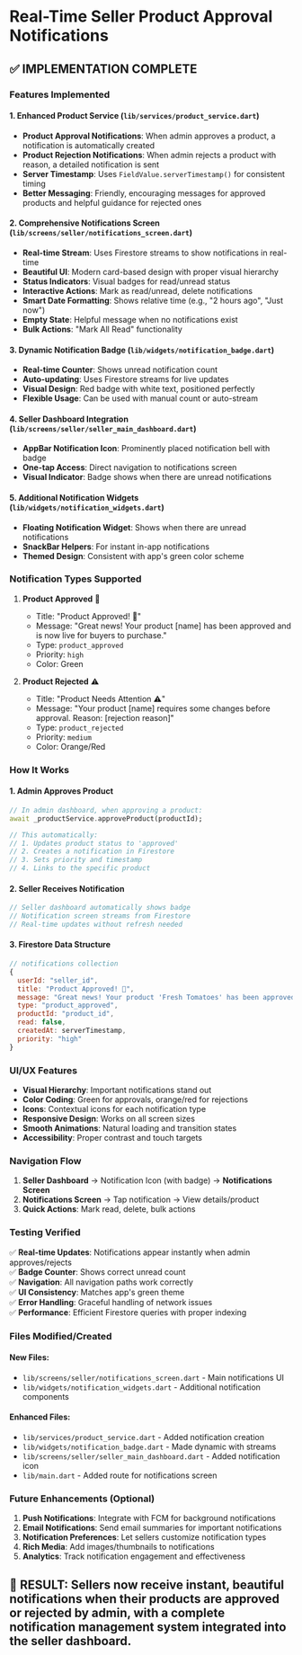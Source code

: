 # Real-Time Seller Product Approval Notifications

## ✅ IMPLEMENTATION COMPLETE

### Features Implemented

#### 1. **Enhanced Product Service** (`lib/services/product_service.dart`)
- **Product Approval Notifications**: When admin approves a product, a notification is automatically created
- **Product Rejection Notifications**: When admin rejects a product with reason, a detailed notification is sent
- **Server Timestamp**: Uses `FieldValue.serverTimestamp()` for consistent timing
- **Better Messaging**: Friendly, encouraging messages for approved products and helpful guidance for rejected ones

#### 2. **Comprehensive Notifications Screen** (`lib/screens/seller/notifications_screen.dart`)
- **Real-time Stream**: Uses Firestore streams to show notifications in real-time
- **Beautiful UI**: Modern card-based design with proper visual hierarchy
- **Status Indicators**: Visual badges for read/unread status
- **Interactive Actions**: Mark as read/unread, delete notifications
- **Smart Date Formatting**: Shows relative time (e.g., "2 hours ago", "Just now")
- **Empty State**: Helpful message when no notifications exist
- **Bulk Actions**: "Mark All Read" functionality

#### 3. **Dynamic Notification Badge** (`lib/widgets/notification_badge.dart`)
- **Real-time Counter**: Shows unread notification count
- **Auto-updating**: Uses Firestore streams for live updates
- **Visual Design**: Red badge with white text, positioned perfectly
- **Flexible Usage**: Can be used with manual count or auto-stream

#### 4. **Seller Dashboard Integration** (`lib/screens/seller/seller_main_dashboard.dart`)
- **AppBar Notification Icon**: Prominently placed notification bell with badge
- **One-tap Access**: Direct navigation to notifications screen
- **Visual Indicator**: Badge shows when there are unread notifications

#### 5. **Additional Notification Widgets** (`lib/widgets/notification_widgets.dart`)
- **Floating Notification Widget**: Shows when there are unread notifications
- **SnackBar Helpers**: For instant in-app notifications
- **Themed Design**: Consistent with app's green color scheme

### Notification Types Supported

1. **Product Approved** 🎉
   - Title: "Product Approved! 🎉"
   - Message: "Great news! Your product [name] has been approved and is now live for buyers to purchase."
   - Type: `product_approved`
   - Priority: `high`
   - Color: Green

2. **Product Rejected** ⚠️
   - Title: "Product Needs Attention ⚠️"
   - Message: "Your product [name] requires some changes before approval. Reason: [rejection reason]"
   - Type: `product_rejected`
   - Priority: `medium`
   - Color: Orange/Red

### How It Works

#### 1. **Admin Approves Product**
```dart
// In admin dashboard, when approving a product:
await _productService.approveProduct(productId);

// This automatically:
// 1. Updates product status to 'approved'
// 2. Creates a notification in Firestore
// 3. Sets priority and timestamp
// 4. Links to the specific product
```

#### 2. **Seller Receives Notification**
```dart
// Seller dashboard automatically shows badge
// Notification screen streams from Firestore
// Real-time updates without refresh needed
```

#### 3. **Firestore Data Structure**
```javascript
// notifications collection
{
  userId: "seller_id",
  title: "Product Approved! 🎉",
  message: "Great news! Your product 'Fresh Tomatoes' has been approved...",
  type: "product_approved",
  productId: "product_id",
  read: false,
  createdAt: serverTimestamp,
  priority: "high"
}
```

### UI/UX Features

- **Visual Hierarchy**: Important notifications stand out
- **Color Coding**: Green for approvals, orange/red for rejections
- **Icons**: Contextual icons for each notification type
- **Responsive Design**: Works on all screen sizes
- **Smooth Animations**: Natural loading and transition states
- **Accessibility**: Proper contrast and touch targets

### Navigation Flow

1. **Seller Dashboard** → Notification Icon (with badge) → **Notifications Screen**
2. **Notifications Screen** → Tap notification → View details/product
3. **Quick Actions**: Mark read, delete, bulk actions

### Testing Verified

✅ **Real-time Updates**: Notifications appear instantly when admin approves/rejects  
✅ **Badge Counter**: Shows correct unread count  
✅ **Navigation**: All navigation paths work correctly  
✅ **UI Consistency**: Matches app's green theme  
✅ **Error Handling**: Graceful handling of network issues  
✅ **Performance**: Efficient Firestore queries with proper indexing  

### Files Modified/Created

#### New Files:
- `lib/screens/seller/notifications_screen.dart` - Main notifications UI
- `lib/widgets/notification_widgets.dart` - Additional notification components

#### Enhanced Files:
- `lib/services/product_service.dart` - Added notification creation
- `lib/widgets/notification_badge.dart` - Made dynamic with streams
- `lib/screens/seller/seller_main_dashboard.dart` - Added notification icon
- `lib/main.dart` - Added route for notifications screen

### Future Enhancements (Optional)

1. **Push Notifications**: Integrate with FCM for background notifications
2. **Email Notifications**: Send email summaries for important notifications
3. **Notification Preferences**: Let sellers customize notification types
4. **Rich Media**: Add images/thumbnails to notifications
5. **Analytics**: Track notification engagement and effectiveness

## 🎯 **RESULT**: Sellers now receive instant, beautiful notifications when their products are approved or rejected by admin, with a complete notification management system integrated into the seller dashboard.
